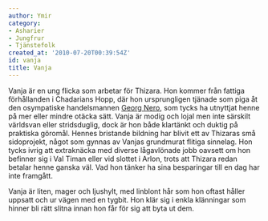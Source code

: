 ```yaml
---
author: Ymir
category:
- Asharier
- Jungfrur
- Tjänstefolk
created_at: '2010-07-20T00:39:54Z'
id: vanja
title: Vanja
---
```

Vanja är en ung flicka som arbetar för Thizara. Hon kommer från fattiga förhållanden i Chadarians Hopp, där hon ursprungligen tjänade som piga åt den osympatiske handelsmannen [Georg Nero], som tycks ha utnyttjat henne på mer eller mindre otäcka sätt. Vanja är modig och lojal men inte särskilt världsvan eller stridsduglig, dock är hon både klartänkt och duktig på praktiska göromål. Hennes bristande bildning har blivit ett av Thizaras små sidoprojekt, något som gynnas av Vanjas grundmurat flitiga sinnelag. Hon tycks ivrig att extraknäcka med diverse lågavlönade jobb oavsett om hon befinner sig i Val Timan eller vid slottet i Arlon, trots att Thizara redan betalar henne ganska väl. Vad hon tänker ha sina besparingar till en dag har inte framgått.

Vanja är liten, mager och ljushylt, med linblont hår som hon oftast håller uppsatt och ur vägen med en tygbit. Hon klär sig i enkla klänningar som hinner bli rätt slitna innan hon får för sig att byta ut dem.

  [Georg Nero]: Georg_Nero
